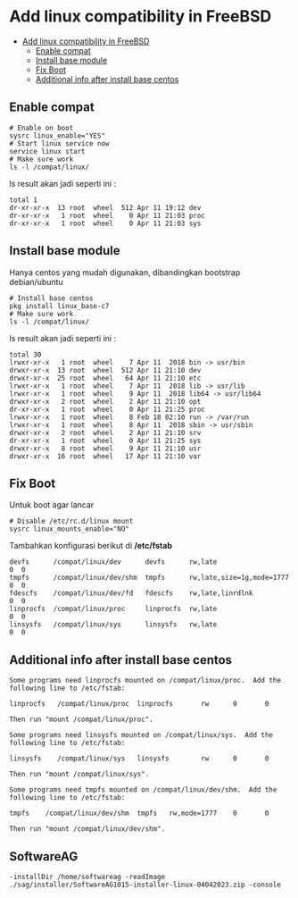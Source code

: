 # Add linux compatibility in FreeBSD

<!-- TOC -->
* [Add linux compatibility in FreeBSD](#add-linux-compatibility-in-freebsd)
  * [Enable compat](#enable-compat)
  * [Install base module](#install-base-module)
  * [Fix Boot](#fix-boot)
  * [Additional info after install base centos](#additional-info-after-install-base-centos)
<!-- TOC -->

## Enable compat

```shell
# Enable on boot
sysrc linux_enable="YES"
# Start linux service now
service linux start
# Make sure work
ls -l /compat/linux/
```

ls result akan jadi seperti ini :

```text
total 1
dr-xr-xr-x  13 root  wheel  512 Apr 11 19:12 dev
dr-xr-xr-x   1 root  wheel    0 Apr 11 21:03 proc
dr-xr-xr-x   1 root  wheel    0 Apr 11 21:03 sys
```

## Install base module

Hanya centos yang mudah digunakan, dibandingkan bootstrap debian/ubuntu

```shell
# Install base centos
pkg install linux_base-c7
# Make sure work
ls -l /compat/linux/
```

ls result akan jadi seperti ini :

```text
total 30
lrwxr-xr-x   1 root  wheel    7 Apr 11  2018 bin -> usr/bin
drwxr-xr-x  13 root  wheel  512 Apr 11 21:10 dev
drwxr-xr-x  25 root  wheel   64 Apr 11 21:10 etc
lrwxr-xr-x   1 root  wheel    7 Apr 11  2018 lib -> usr/lib
lrwxr-xr-x   1 root  wheel    9 Apr 11  2018 lib64 -> usr/lib64
drwxr-xr-x   2 root  wheel    2 Apr 11 21:10 opt
dr-xr-xr-x   1 root  wheel    0 Apr 11 21:25 proc
lrwxr-xr-x   1 root  wheel    8 Feb 18 02:10 run -> /var/run
lrwxr-xr-x   1 root  wheel    8 Apr 11  2018 sbin -> usr/sbin
drwxr-xr-x   2 root  wheel    2 Apr 11 21:10 srv
dr-xr-xr-x   1 root  wheel    0 Apr 11 21:25 sys
drwxr-xr-x   8 root  wheel    9 Apr 11 21:10 usr
drwxr-xr-x  16 root  wheel   17 Apr 11 21:10 var
```

## Fix Boot

Untuk boot agar lancar

```shell
# Disable /etc/rc.d/linux mount
sysrc linux_mounts_enable="NO"
```

Tambahkan konfigurasi berikut di **/etc/fstab**

```text
devfs      /compat/linux/dev      devfs      rw,late                    0  0
tmpfs      /compat/linux/dev/shm  tmpfs      rw,late,size=1g,mode=1777  0  0
fdescfs    /compat/linux/dev/fd   fdescfs    rw,late,linrdlnk           0  0
linprocfs  /compat/linux/proc     linprocfs  rw,late                    0  0
linsysfs   /compat/linux/sys      linsysfs   rw,late                    0  0
```

## Additional info after install base centos

```text
Some programs need linprocfs mounted on /compat/linux/proc.  Add the
following line to /etc/fstab:

linprocfs   /compat/linux/proc  linprocfs       rw      0       0

Then run "mount /compat/linux/proc".

Some programs need linsysfs mounted on /compat/linux/sys.  Add the
following line to /etc/fstab:

linsysfs    /compat/linux/sys   linsysfs        rw      0       0

Then run "mount /compat/linux/sys".

Some programs need tmpfs mounted on /compat/linux/dev/shm.  Add the
following line to /etc/fstab:

tmpfs    /compat/linux/dev/shm  tmpfs   rw,mode=1777    0       0

Then run "mount /compat/linux/dev/shm".
```

## SoftwareAG

```shell
-installDir /home/softwareag -readImage ./sag/installer/SoftwareAG1015-installer-linux-04042023.zip -console 
```